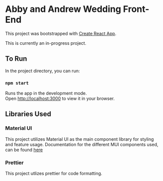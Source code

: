 # Abby and Andrew Wedding Front-End

This project was bootstrapped with [Create React App](https://github.com/facebook/create-react-app).

This is currently an in-progress project.

## To Run

In the project directory, you can run:

### `npm start`

Runs the app in the development mode.\
Open [http://localhost:3000](http://localhost:3000) to view it in your browser.

## Libraries Used

### Material UI

This project utilizes Material UI as the main component library for styling and feature usage. Documentation for the different MUI components used, can be found [here](https://mui.com/material-ui/)

### Prettier

This project utlizes prettier for code formatting.
